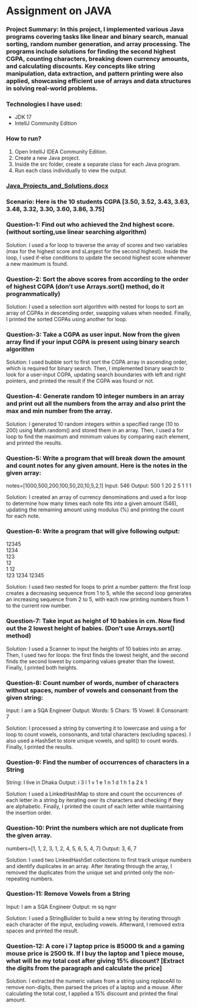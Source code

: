 # Assignment on JAVA
### Project Summary: In this project, I implemented various Java programs covering tasks like linear and binary search, manual sorting, random number generation, and array processing. The programs include solutions for finding the second highest CGPA, counting characters, breaking down currency amounts, and calculating discounts. Key concepts like string manipulation, data extraction, and pattern printing were also applied, showcasing efficient use of arrays and data structures in solving real-world problems.


### Technologies I have used: 
- JDK 17
- IntelIJ Community Edition

### How to run?
1. Open IntelliJ IDEA Community Edition.
2. Create a new Java project.
3. Inside the src folder, create a separate class for each Java program.
4. Run each class individually to view the output.

### [Java_Projects_and_Solutions.docx](https://docs.google.com/document/d/1Nj2233id579y27GHf62TFATB86K3SYhJRpQPM78_7Ls/edit)

### Scenario: Here is the 10 students CGPA [3.50, 3.52, 3.43, 3.63, 3.48, 3.32, 3.30, 3.60, 3.86, 3.75]
### Question-1: Find out who achieved the 2nd highest score. (without sorting,use linear searching algorithm)
  Solution: I used a for loop to traverse the array of scores and two variables (max for the highest score and sLargest for the second highest). Inside the loop, I used if-else conditions to update the second highest score whenever a new maximum is found.

### Question-2: Sort the above scores from according to the order of highest CGPA (don’t use Arrays.sort() method, do it programmatically)
  Solution: I used a selection sort algorithm with nested for loops to sort an array of CGPAs in descending order, swapping values when needed. Finally, I printed the sorted CGPAs using another for loop.

### Question-3: Take a CGPA as user input. Now from the given array find if your input CGPA is present using binary search algorithm
  Solution: I used bubble sort to first sort the CGPA array in ascending order, which is required for binary search. Then, I implemented binary search to look for a user-input CGPA, updating search boundaries with left and right pointers, and printed the result if the CGPA was found or not.

### Question-4: Generate random 10 integer numbers in an array and print out all the numbers from the array and also print the max and min number from the array.
  Solution: I generated 10 random integers within a specified range (10 to 200) using Math.random() and stored them in an array. Then, I used a for loop to find the maximum and minimum values by comparing each element, and printed the results.

### Question-5: Write a program that will break down the amount and count notes for any given amount. Here is the notes in the given array:    
notes=[1000,500,200,100,50,20,10,5,2,1] 
Input: 546
Output:
500 1
20 2
5 1
1 1
  
  Solution: I created an array of currency denominations and used a for loop to determine how many times each note fits into a given amount (546), updating the remaining amount using modulus (%) and printing the count for each note.  

### Question-6: Write a program that will give following output: 
12345    
1234    
123  
12  
1
12   
123 
1234
12345
   
   Solution: I used two nested for loops to print a number pattern: the first loop creates a decreasing sequence from 1 to 5, while the second loop generates an increasing sequence from 2 to 5, with each row printing numbers from 1 to the current row number.

### Question-7: Take input as height of 10 babies in cm. Now find out the 2 lowest height of babies. (Don’t use Arrays.sort() method)
  Solution: I used a Scanner to input the heights of 10 babies into an array. Then, I used two for loops: the first finds the lowest height, and the second finds the second lowest by comparing values greater than the lowest. Finally, I printed both heights.

### Question-8: Count number of words, number of characters without spaces, number of vowels and consonant from the given string: 
Input: I am a SQA Engineer
Output: 
Words: 5
Chars: 15
Vowel: 8
Consonant: 7

  Solution: I processed a string by converting it to lowercase and using a for loop to count vowels, consonants, and total characters (excluding spaces). I also used a HashSet to store unique vowels, and split() to count words. Finally, I printed the results.

### Question-9: Find the number of occurrences of characters in a String 
String: I live in Dhaka
Output:
i 3
l 1
v 1
e 1
n 1
d 1
h 1
a 2
k 1

  Solution: I used a LinkedHashMap to store and count the occurrences of each letter in a string by iterating over its characters and checking if they are alphabetic. Finally, I printed the count of each letter while maintaining the insertion order.

### Question-10: Print the numbers which are not duplicate from the given array. 
numbers=[1, 1, 2, 3, 1, 2, 4, 5, 6, 5, 4, 7]
Output: 
3, 6, 7

  Solution: I used two LinkedHashSet collections to first track unique numbers and identify duplicates in an array. After iterating through the array, I removed the duplicates from the unique set and printed only the non-repeating numbers.

### Question-11: Remove Vowels from a String 
Input: I am a SQA Engineer
Output: m sq ngnr   

  Solution: I used a StringBuilder to build a new string by iterating through each character of the input, excluding vowels. Afterward, I removed extra spaces and printed the result.

### Question-12: A core i 7 laptop price is 85000 tk and a gaming mouse price is 2500 tk. If I buy the laptop and 1 piece mouse, what will be my total cost after giving 15% discount? [Extract the digits from the paragraph and calculate the price] 

  Solution: I extracted the numeric values from a string using replaceAll to remove non-digits, then parsed the prices of a laptop and a mouse. After calculating the total cost, I applied a 15% discount and printed the final amount.
   
  
